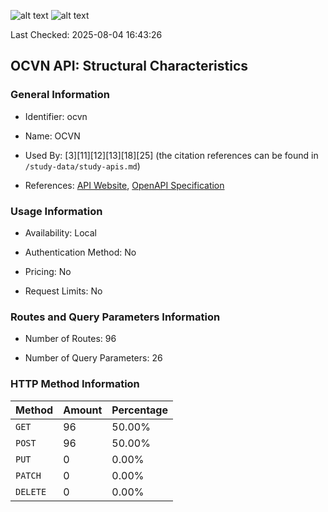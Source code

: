 ![alt text](https://img.shields.io/badge/OpenAPI_Specification-Oudated-orange.svg) ![alt text](https://img.shields.io/badge/Server_URL-Missing-orange.svg)

Last Checked: 2025-08-04 16:43:26

## OCVN API: Structural Characteristics

### General Information

- Identifier: ocvn

- Name: OCVN

- Used By: [3][11][12][13][18][25] (the citation references can be found in `/study-data/study-apis.md`)

- References: [API Website](https://github.com/devgateway/ocvn), [OpenAPI Specification](https://github.com/WebFuzzing/EMB/blob/master/openapi-swagger/ocvn-rest.json)

### Usage Information

- Availability: Local

- Authentication Method: No

- Pricing: No

- Request Limits: No

### Routes and Query Parameters Information

- Number of Routes: 96

- Number of Query Parameters: 26

### HTTP Method Information

| Method | Amount | Percentage |
|--------|--------|------------|
| `GET` | 96 | 50.00% |
| `POST` | 96 | 50.00% |
| `PUT` | 0 | 0.00% |
| `PATCH` | 0 | 0.00% |
| `DELETE` | 0 | 0.00% |
